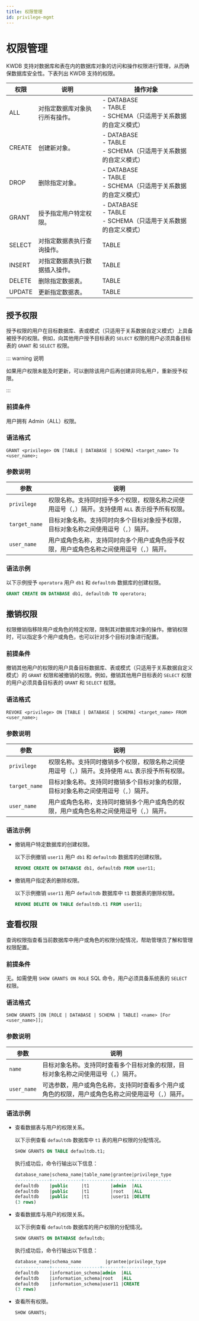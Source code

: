 ```yaml
---
title: 权限管理
id: privilege-mgmt
---
```


# 权限管理

KWDB 支持对数据库和表在内的数据库对象的访问和操作权限进行管理，从而确保数据库安全性。下表列出 KWDB 支持的权限。

| 权限   | 说明                          | 操作对象                                                            |
|--------|-----------------------------|---------------------------------------------------------------------|
| ALL    | 对指定数据库对象执行所有操作。 | - DATABASE <br >- TABLE <br >- SCHEMA（只适用于关系数据的自定义模式） |
| CREATE | 创建新对象。                   | - DATABASE <br >- TABLE <br >- SCHEMA（只适用于关系数据的自定义模式） |
| DROP   | 删除指定对象。                 | - DATABASE <br >- TABLE <br >- SCHEMA（只适用于关系数据的自定义模式） |
| GRANT  | 授予指定用户特定权限。         | - DATABASE <br >- TABLE <br >- SCHEMA（只适用于关系数据的自定义模式） |
| SELECT | 对指定数据表执行查询操作。     | TABLE                                                               |
| INSERT | 对指定数据表执行数据插入操作。 | TABLE                                                               |
| DELETE | 删除指定数据表。               | TABLE                                                               |
| UPDATE | 更新指定数据表。               | TABLE                                                               |

## 授予权限

授予权限的用户在目标数据库、表或模式（只适用于关系数据自定义模式）上具备被授予的权限。例如，向其他用户授予目标表的 `SELECT` 权限的用户必须具备目标表的 `GRANT` 和 `SELECT` 权限。

::: warning 说明

如果用户权限未能及时更新，可以删除该用户后再创建非同名用户，重新授予权限。

:::

### 前提条件

用户拥有 Admin（ALL）权限。

### 语法格式

```shell
GRANT <privilege> ON [TABLE | DATABASE | SCHEMA] <target_name> To <user_name>;
```

### 参数说明

| 参数 | 说明 |
| --- | --- |
| `privilege` | 权限名称。支持同时授予多个权限，权限名称之间使用逗号（`,`）隔开。支持使用 `ALL` 表示授予所有权限。 |
| `target_name` | 目标对象名称。支持同时向多个目标对象授予权限，目标对象名称之间使用逗号（`,`）隔开。 |
| `user_name` | 用户或角色名称，支持同时向多个用户或角色授予权限，用户或角色名称之间使用逗号（`,`）隔开。 |

### 语法示例

以下示例授予 `operatora` 用户 `db1` 和 `defaultdb` 数据库的创建权限。

```sql
GRANT CREATE ON DATABASE db1, defaultdb TO operatora;
```

## 撤销权限

权限撤销指移除用户或角色的特定权限，限制其对数据库对象的操作。撤销权限时，可以指定多个用户或角色，也可以针对多个目标对象进行配置。

### 前提条件

撤销其他用户的权限的用户具备目标数据库、表或模式（只适用于关系数据自定义模式）的 `GRANT` 权限和被撤销的权限。例如，撤销其他用户目标表的 `SELECT` 权限的用户必须具备目标表的 `GRANT` 和 `SELECT` 权限。

### 语法格式

```shell
REVOKE <privilege> ON [TABLE | DATABASE | SCHEMA] <target_name> FROM <user_name>;
```

### 参数说明

| 参数 | 说明 |
| --- | --- |
| `privilege` | 权限名称。支持同时撤销多个权限，权限名称之间使用逗号（`,`）隔开。支持使用 `ALL` 表示授予所有权限。 |
| `target_name` | 目标对象名称。支持同时撤销多个目标对象的权限，目标对象名称之间使用逗号（`,`）隔开。 |
| `user_name` | 用户或角色名称，支持同时撤销多个用户或角色的权限，用户或角色名称之间使用逗号（`,`）隔开。 |

### 语法示例

- 撤销用户特定数据库的创建权限。

    以下示例撤销 `user11` 用户 `db1` 和 `defaultdb` 数据库的创建权限。

    ```sql
    REVOKE CREATE ON DATABASE db1, defaultdb FROM user11;
    ```

- 撤销用户指定表的删除权限。

    以下示例撤销 `user11` 用户 `defaultdb` 数据库中 `t1` 数据表的删除权限。

    ```sql
    REVOKE DELETE ON TABLE defaultdb.t1 FROM user11;
    ```

## 查看权限

查询权限指查看当前数据库中用户或角色的权限分配情况，帮助管理员了解和管理权限配置。

### 前提条件

无。如需使用 `SHOW GRANTS ON ROLE` SQL 命令，用户必须具备系统表的 `SELECT` 权限。

### 语法格式

```shell
SHOW GRANTS [ON [ROLE | DATABASE | SCHEMA | TABLE] <name> [For <user_name>]];
```

### 参数说明

| 参数 | 说明 |
| --- | --- |
| `name` | 目标对象名称。支持同时查看多个目标对象的权限，目标对象名称之间使用逗号（`,`）隔开。 |
| `user_name` | 可选参数，用户或角色名称，支持同时查看多个用户或角色的权限，用户或角色名称之间使用逗号（`,`）隔开。 |

### 语法示例

- 查看数据表与用户的权限关系。

    以下示例查看 `defaultdb` 数据库中 `t1` 表的用户权限的分配情况。

    ```sql
    SHOW GRANTS ON TABLE defaultdb.t1;
    ```

    执行成功后，命令行输出以下信息：

    ```sql
    database_name|schema_name|table_name|grantee|privilege_type
    -------------+-----------+----------+-------+--------------
    defaultdb    |public     |t1        |admin  |ALL
    defaultdb    |public     |t1        |root   |ALL
    defaultdb    |public     |t1        |user11 |DELETE
    (3 rows)
    ```

- 查看数据库与用户的权限关系。

    以下示例查看 `defaultdb` 数据库的用户权限的分配情况。

    ```sql
    SHOW GRANTS ON DATABASE defaultdb;
    ```

    执行成功后，命令行输出以下信息：

    ```sql
    database_name|schema_name         |grantee|privilege_type
    -------------+------------------+-------+--------------
    defaultdb    |information_schema|admin  |ALL
    defaultdb    |information_schema|root   |ALL
    defaultdb    |information_schema|user11 |CREATE
    (3 rows)
    ```

- 查看所有权限。

    ```sql
    SHOW GRANTS;
    ```
